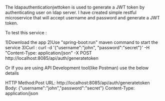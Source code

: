 The ldapauthenticationjwttoken is used to generate a JWT token by authenticating user on ldap server.
I have created simple restful microservice that will accept username and password and generate a JWT token.

To test this service :

1)Download the app
2)Use "spring-boot:run" maven command to start the service 
3)Curl : curl -d '{"username":"john", "password":"secret"}' -H "Content-Type: application/json" -X POST http://localhost:8085/api/auth/generatetoken

Or If you are using API Development tool(like Postman) use the below details 

HTTP Method:Post
URL: http://localhost:8085/api/auth/generatetoken
Body: {"username":"john","password":"secret"}
Content-Type: application/json

